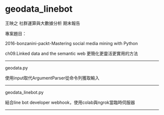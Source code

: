 # geodata_linebot
王映之 社群運算與大數據分析 期末報告

專案題目：

2016-bonzanini-packt-Mastering social media mining with Python

ch09.Linked data and the semantic web 更簡化更靈活更實用的方法

---------------------------------------------------------
geodata.py

使用input取代ArgumentParser從命令列獲取輸入

---------------------------------------------------------
geodata_linebot.py

結合line bot developer webhook，使用colab與ngrok當臨時伺服器

---------------------------------------------------------



